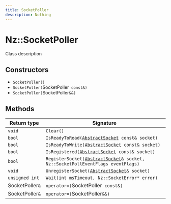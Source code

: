 ```yaml
---
title: SocketPoller
description: Nothing
---
```


# Nz::SocketPoller

Class description

## Constructors

- `SocketPoller()`
- `SocketPoller(`SocketPoller` const&)`
- `SocketPoller(`SocketPoller`&&)`

## Methods

| Return type | Signature |
| ----------- | --------- |
| `void` | `Clear()` |
| `bool` | `IsReadyToRead(`[`AbstractSocket`](documentation/generated/Network/AbstractSocket.md)` const& socket)` |
| `bool` | `IsReadyToWrite(`[`AbstractSocket`](documentation/generated/Network/AbstractSocket.md)` const& socket)` |
| `bool` | `IsRegistered(`[`AbstractSocket`](documentation/generated/Network/AbstractSocket.md)` const& socket)` |
| `bool` | `RegisterSocket(`[`AbstractSocket`](documentation/generated/Network/AbstractSocket.md)`& socket, Nz::SocketPollEventFlags eventFlags)` |
| `void` | `UnregisterSocket(`[`AbstractSocket`](documentation/generated/Network/AbstractSocket.md)`& socket)` |
| `unsigned int` | `Wait(int msTimeout, Nz::SocketError* error)` |
| SocketPoller`&` | `operator=(`SocketPoller` const&)` |
| SocketPoller`&` | `operator=(`SocketPoller`&&)` |
